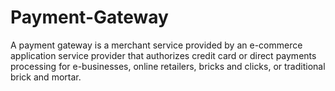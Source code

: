 # Payment-Gateway
A payment gateway is a merchant service provided by an e-commerce application service provider that authorizes credit card or direct payments processing for e-businesses, online retailers, bricks and clicks, or traditional brick and mortar. 
